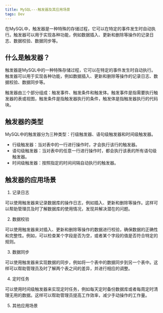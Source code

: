 ```yaml
---
title: MySQL---触发器及其应用场景
tags: Dev
---
```


在MySQL中，触发器是一种特殊的存储过程，它可以在特定的事件发生时自动执行。触发器可以用于实现各种功能，例如数据插入、更新和删除等操作的记录日志、数据校验、数据同步等。<!--more-->

## 什么是触发器？

触发器是MySQL中的一种特殊存储过程，它可以在特定的事件发生时自动执行。触发器可以用于实现各种功能，例如数据插入、更新和删除等操作的记录日志、数据校验、数据同步等。

触发器由三个部分组成：触发事件、触发条件和触发体。触发事件是指需要执行触发器的表或视图，触发条件是指触发器执行的条件，触发体是指触发器执行的代码块。

## 触发器的类型

MySQL中的触发器分为三种类型：行级触发器、语句级触发器和时间级触发器。

  * 行级触发器：当对表中的一行进行操作时，才会执行该行的触发器。
  * 语句级触发器：当对表中的任意一行进行操作时，都会执行该表的所有语句级触发器。
  * 时间级触发器：按照指定的时间间隔自动执行的触发器。

## 触发器的应用场景

1. 记录日志

可以使用触发器来记录数据库的操作日志，例如插入、更新和删除等操作。这样可以帮助管理员及时了解数据库的使用情况，发现并解决潜在的问题。

2. 数据校验

可以使用触发器来对插入、更新和删除等操作的数据进行校验，确保数据的正确性和完整性。例如，可以检查某个字段是否为空，或者某个字段的值是否符合特定的规则。

3. 数据同步

可以使用触发器来实现数据的同步，例如将一个表中的数据同步到另一个表中。这样可以帮助管理员及时了解两个表之间的差异，并进行相应的调整。

4. 定时任务

可以使用时间级触发器来实现定时任务，例如每天定时备份数据库或者每周定时清理无用的数据。这样可以帮助管理员提高工作效率，减少手动操作的工作量。

5. 其他应用场景